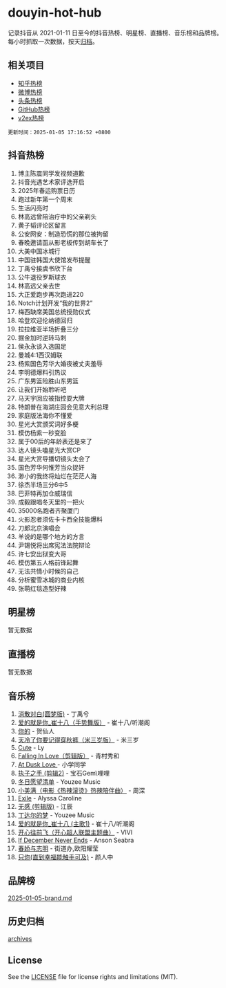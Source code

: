 # douyin-hot-hub

记录抖音从 2021-01-11 日至今的抖音热榜、明星榜、直播榜、音乐榜和品牌榜。每小时抓取一次数据，按天[归档](archives)。

## 相关项目

- [知乎热榜](https://github.com/lonnyzhang423/zhihu-hot-hub)
- [微博热榜](https://github.com/lonnyzhang423/weibo-hot-hub)
- [头条热榜](https://github.com/lonnyzhang423/toutiao-hot-hub)
- [GitHub热榜](https://github.com/lonnyzhang423/github-hot-hub)
- [v2ex热榜](https://github.com/lonnyzhang423/v2ex-hot-hub)


`更新时间：2025-01-05 17:16:52 +0800`

## 抖音热榜

1. 博主陈震同学发视频道歉
1. 抖音光遇艺术家评选开启
1. 2025年春运购票日历
1. 跑过新年第一个周末
1. 生活闪亮时
1. 林高远曾陪治疗中的父亲剃头
1. 黄子韬评论区留言
1. 公安网安：制造恐慌的那位被拘留
1. 春晚邀请函从影老板传到胡车长了
1. 大美中国冰城行
1. 中国驻韩国大使馆发布提醒
1. 丁禹兮接虞书欣下台
1. 公牛退役罗斯球衣
1. 林高远父亲去世
1. 大正爱跑步再次跑进220
1. Notch计划开发“我的世界2”
1. 梅西缺席美国总统授勋仪式
1. 哈登欢迎伦纳德回归
1. 拉拉维亚半场折叠三分
1. 掘金加时逆转马刺
1. 侯永永谈入选国足
1. 曼城4:1西汉姆联
1. 杨紫国色芳华大婚夜被丈夫羞辱
1. 李明德爆料引热议
1. 广东男篮险胜山东男篮
1. 让我们开始聆听吧
1. 马天宇回应被指控耍大牌
1. 特朗普在海湖庄园会见意大利总理
1. 家庭版法海你不懂爱
1. 星光大赏颁奖词好多梗
1. 模仿杨紫一秒变脸
1. 属于00后的年龄表还是来了
1. 达人镜头嗑星光大赏CP
1. 星光大赏导播切镜头太会了
1. 国色芳华何惟芳当众捉奸
1. 渺小的我终将灿烂在茫茫人海
1. 徐杰半场三分6中5
1. 巴菲特再加仓威瑞信
1. 成毅跟唱冬天里的一把火
1. 35000名跑者齐聚厦门
1. 火影忍者须佐卡卡西全技能爆料
1. 刀郎北京演唱会
1. 羊说的是哪个地方的方言
1. 尹锡悦将出席宪法法院辩论
1. 许七安出狱变大哥
1. 模仿第五人格前锋起舞
1. 无法共情小时候的自己
1. 分析蜜雪冰城的商业内核
1. 张萌红毯造型好辣

## 明星榜

暂无数据

## 直播榜

暂无数据

## 音乐榜

1. [消散对白(圆梦版)](https://sf5-hl-cdn-tos.douyinstatic.com/obj/tos-cn-ve-2774/og4jB5I5IizzoZVAAAzWgBMAsMDWoArfwBOiFs) - 丁禹兮
1. [爱的就是你_崔十八（手势舞版）](https://sf5-hl-cdn-tos.douyinstatic.com/obj/tos-cn-ve-2774/oApB2AigNyB4sTw7JhBOikMAf0oDJzMWBuIrgm) - 崔十八/听潮阁
1. [你的](https://sf5-hl-cdn-tos.douyinstatic.com/obj/tos-cn-ve-2774/oYuIeKf42jB7sEV6B2upMdpYAgfrQWj0FeRegh) - 贺仙人
1. [天冷了你要记得穿秋裤（米三岁版）](https://sf5-hl-cdn-tos.douyinstatic.com/obj/tos-cn-ve-2774/oQlIwVIDWiZ6BQilAorS7MA0AgCkQDvcZAdm1) - 米三岁
1. [Cute](https://sf3-cdn-tos.douyinstatic.com/obj/tos-cn-ve-2774/o4IbIzHWKAAB4wsS5qMBRiiAlEBGTpQRNfFvuo) - Ly
1. [Falling In Love（剪辑版）](https://sf5-hl-cdn-tos.douyinstatic.com/obj/tos-cn-ve-2774/o8ajpA8zzgBPahbBIO8AcKGBLJezFCRd1wfP9f) - 青村秀和
1. [ At Dusk  Love ](https://sf6-cdn-tos.douyinstatic.com/obj/tos-cn-ve-2774/o8CrpCf5CaYgI4ZrtQgMQAFEfuGqNnRSDQAPBc) - 小学同学
1. [执子之手 (剪辑2)](https://sf5-hl-cdn-tos.douyinstatic.com/obj/tos-cn-ve-2774/oUoZLQjCc31XzqsBnBQUNgeKtYPBcgbFDwtfcu) - 宝石Gem\哩哩
1. [冬日愿望清单](https://sf5-hl-cdn-tos.douyinstatic.com/obj/tos-cn-ve-2774/oIIgUOeamCFCVAzxN6MFRLIBlLGpUqQxeeHrLE) - Youzee Music
1. [小美满（电影《热辣滚烫》热辣陪伴曲）](https://sf5-hl-cdn-tos.douyinstatic.com/obj/tos-cn-ve-2774/o0GAn2lSgfZIDUgtevCGDQYnFg4CwnrBaxbTZL) - 周深
1. [Exile](https://sf5-hl-cdn-tos.douyinstatic.com/obj/tos-cn-ve-2774/oYj4gAQTknKE3WW0Je8KGmQ7z1cA4FefwtbufD) - Alyssa Caroline
1. [无感 (剪辑版)](https://sf5-hl-cdn-tos.douyinstatic.com/obj/tos-cn-ve-2774/o0eIsUzJBDlQaQFC5OFlgbMEZC1TFYBftOBn6p) - 江辰
1. [丁达尔的梦](https://sf5-hl-cdn-tos.douyinstatic.com/obj/tos-cn-ve-2774/oMU3WirUZBVQkAC9ccG5P2IQirziZM2RTInUY) - Youzee Music
1. [爱的就是你_崔十八 (主歌1)](https://sf5-hl-cdn-tos.douyinstatic.com/obj/tos-cn-ve-2774/oI5BO5DhFZ6UTcNCnZaOCBLtZ7WIMQGfgnXf5E) - 崔十八/听潮阁
1. [开心往前飞（开心超人联盟主题曲）](https://sf5-hl-cdn-tos.douyinstatic.com/obj/tos-cn-ve-2774/9d8fb7c82cf1421fb93a9fe925275e0a) - VIVI
1. [If December Never Ends](https://sf5-hl-cdn-tos.douyinstatic.com/obj/tos-cn-ve-2774/oY1IQMoTgCFIBg8RZifyqlBBt1UFgitTYmxeOS) - Anson Seabra
1. [春娇与志明](https://sf5-hl-cdn-tos.douyinstatic.com/obj/tos-cn-ve-2774/e530d8fceb7044b39707d7f9ff54add1) - 街道办,欧阳耀莹
1. [只你(直到幸福能触手可及)](https://sf5-hl-cdn-tos.douyinstatic.com/obj/tos-cn-ve-2774/o0lBkRDzFTeaVSUz3ZZSCBVtZ5DIMQGfgmEAuE) - 颜人中

## 品牌榜

[2025-01-05-brand.md](archives/2025-01-05-brand.md)

## 历史归档

[archives](archives)

## License

See the [LICENSE](LICENSE) file for license rights and limitations (MIT).
